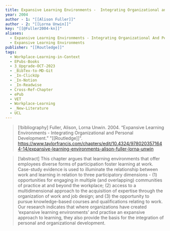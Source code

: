 ```yaml
---
title: Expansive Learning Environments -  Integrating Organizational and Personal Development
year: 2004
author - 1: "[[Alison Fuller]]"
author - 2: "[[Lorna Unwin]]"
key: "[[@Fuller2004-kn]]"
aliases:
  - Expansive Learning Environments - Integrating Organizational And Personal Development
  - Expansive Learning Environments
publisher: "[[Routledge]]"
tags:
  - Workplace-Learning-in-Context
  - EPubs-Books
  - 3_Upgrade-OCT-2023
  - _BibTex-to-MD-Git
  - _In-ClickUp
  - _In-Notion
  - _In-Readwise
  - Cross-Ref-Chapter
  - ePub
  - VET
  - Workplace-Learning
  - _New-Literature
  - UCL
---
```


> [!bibliography]
> Fuller, Alison, Lorna Unwin. 2004. “Expansive Learning Environments -  Integrating Organizational and Personal Development.” "[[Routledge]]". https://www.taylorfrancis.com/chapters/edit/10.4324/9780203571644-14/expansive-learning-environments-alison-fuller-lorna-unwin

> [!abstract]
> This chapter argues that learning environments that offer employees diverse forms of participation foster learning at work. Case-study evidence is used to illuminate the relationship between work and learning in relation to three participatory dimensions -  (1) opportunities for engaging in multiple (and overlapping) communities of practice at and beyond the workplace; (2) access to a multidimensional approach to the acquisition of expertise through the organization of work and job design; and (3) the opportunity to pursue knowledge-based courses and qualifications relating to work. Our research indicates that where organizations have created ‘expansive learning environments’ and practise an expansive approach to learning, they also provide the basis for the integration of personal and organizational development.